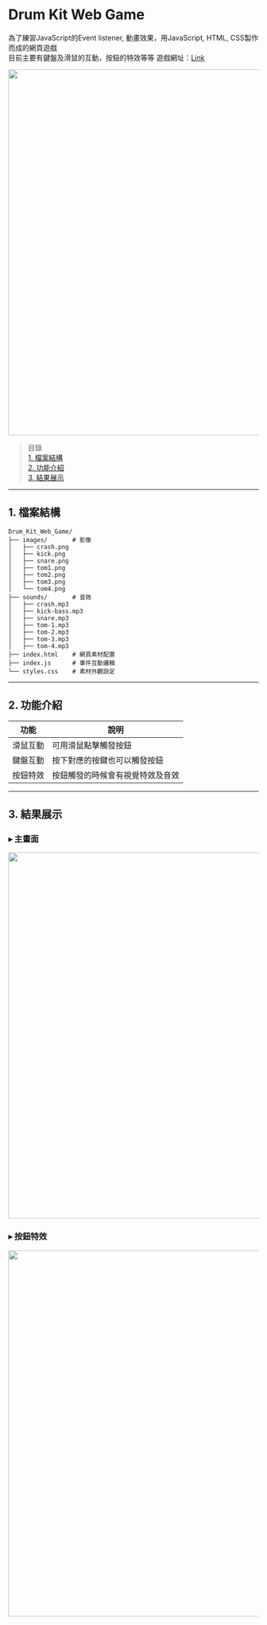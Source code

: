 # Drum Kit Web Game

為了練習JavaScript的Event listener, 動畫效果，用JavaScript, HTML, CSS製作而成的網頁遊戲  
目前主要有鍵盤及滑鼠的互動，按鈕的特效等等
遊戲網址：[Link](https://para0229k.github.io/Drum_Kit_Web_Game/)  

<img width="735" height="auto" src="https://github.com/user-attachments/assets/1aefedc4-5db4-4a04-86bf-91248805ee5d" />

> 目錄  
> [1. 檔案結構](#1-檔案結構)  
> [2. 功能介紹](#2-功能介紹)  
> [3. 結果展示](#3-結果展示)  

---

## 1. 檔案結構

```
Drum_Kit_Web_Game/
├── images/       # 影像
│   ├── crash.png 
│   ├── kick.png  
│   ├── snare.png 
│   ├── tom1.png  
│   ├── tom2.png  
│   ├── tom3.png  
│   └── tom4.png  
├── sounds/       # 音效
│   ├── crash.mp3 
│   ├── kick-bass.mp3
│   ├── snare.mp3 
│   ├── tom-1.mp3 
│   ├── tom-2.mp3 
│   ├── tom-3.mp3 
│   ├── tom-4.mp3 
├── index.html    # 網頁素材配置
├── index.js      # 事件互動邏輯
└── styles.css    # 素材外觀設定

```

---

## 2. 功能介紹

|功能|說明|
|---|---|
|滑鼠互動|可用滑鼠點擊觸發按鈕|
|鍵盤互動|按下對應的按鍵也可以觸發按鈕|
|按鈕特效|按鈕觸發的時候會有視覺特效及音效|

---

## 3. 結果展示

### ▸ 主畫面
<img width="735" height="auto" src="https://github.com/user-attachments/assets/84168747-8e25-4c24-9370-31cde2e7d1d3" />


### ▸ 按鈕特效  
<img width="735" height="auto" src="https://github.com/user-attachments/assets/4714704f-cbd6-4186-9ccc-2e99d08429fd" />
